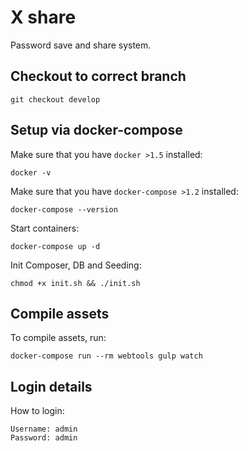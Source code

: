 # X share

Password save and share system.

## Checkout to correct branch

    git checkout develop

## Setup via docker-compose
Make sure that you have `docker >1.5` installed:

    docker -v
    
Make sure that you have `docker-compose >1.2` installed:

    docker-compose --version
    
Start containers:
    
    docker-compose up -d
    
Init Composer, DB and Seeding:

    chmod +x init.sh && ./init.sh
    
## Compile assets

To compile assets, run:

    docker-compose run --rm webtools gulp watch

## Login details

How to login:

    Username: admin
    Password: admin

